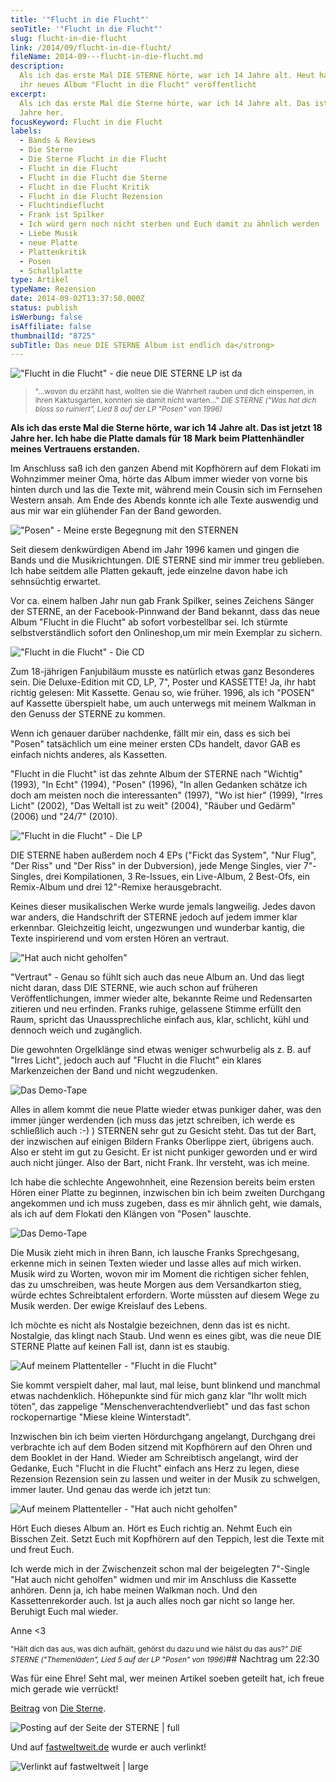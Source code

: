 ```yaml
---
title: '"Flucht in die Flucht"'
seoTitle: '"Flucht in die Flucht"'
slug: flucht-in-die-flucht
link: /2014/09/flucht-in-die-flucht/
fileName: 2014-09---flucht-in-die-flucht.md
description:
  Als ich das erste Mal DIE STERNE hörte, war ich 14 Jahre alt. Heut haben sie
  ihr neues Album "Flucht in die Flucht" veröffentlicht
excerpt:
  Als ich das erste Mal die Sterne hörte, war ich 14 Jahre alt. Das ist jetzt 18
  Jahre her.
focusKeyword: Flucht in die Flucht
labels:
  - Bands & Reviews
  - Die Sterne
  - Die Sterne Flucht in die Flucht
  - Flucht in die Flucht
  - Flucht in die Flucht die Sterne
  - Flucht in die Flucht Kritik
  - Flucht in die Flucht Rezension
  - Fluchtindieflucht
  - Frank ist Spilker
  - Ich würd gern noch nicht sterben und Euch damit zu ähnlich werden
  - Liebe Musik
  - neue Platte
  - Plattenkritik
  - Posen
  - Schallplatte
type: Artikel
typeName: Rezension
date: 2014-09-02T13:37:50.000Z
status: publish
isWerbung: false
isAffiliate: false
thumbnailId: "8725"
subTitle: Das neue DIE STERNE Album ist endlich da</strong>
---
```


!["Flucht in die Flucht" - die neue DIE STERNE LP ist da](http://cardamonchai.files.wordpress.com/2014/09/heidelbeerliebe-5.jpg?w=300 '<a href="https://www.flickr.com/photos/99929697@N07/"> </a> "Flucht in die Flucht" - die neue DIE STERNE LP')

<blockquote><small>"...wovon du erzählt hast, wollten sie die Wahrheit rauben und dich einsperren, in ihren Kaktusgarten, konnten sie damit nicht warten..."
<em>DIE STERNE ("Was hat dich bloss so ruiniert", Lied 8 auf der LP "Posen" von 1996)</em></small></blockquote><strong>Als ich das erste Mal die Sterne hörte, war ich 14 Jahre alt. Das ist jetzt 18 Jahre her. Ich habe die Platte damals für 18 Mark beim Plattenhändler meines Vertrauens erstanden. </strong>

Im Anschluss saß ich den ganzen Abend mit Kopfhörern auf dem Flokati im
Wohnzimmer meiner Oma, hörte das Album immer wieder von vorne bis hinten durch
und las die Texte mit, während mein Cousin sich im Fernsehen Western ansah. Am
Ende des Abends konnte ich alle Texte auswendig und aus mir war ein glühender
Fan der Band geworden.

!["Posen" - Meine erste Begegnung mit den STERNEN](http://cardamonchai.files.wordpress.com/2014/09/heidelbeerliebe-41.jpg?w=300 '<a href="https://www.flickr.com/photos/99929697@N07/"> </a> "Posen" - Meine erste Begegnung mit den STERNEN')

Seit diesem denkwürdigen Abend im Jahr 1996 kamen und gingen die Bands und die
Musikrichtungen. DIE STERNE sind mir immer treu geblieben. Ich habe seitdem alle
Platten gekauft, jede einzelne davon habe ich sehnsüchtig erwartet.

Vor ca. einem halben Jahr nun gab Frank Spilker, seines Zeichens Sänger der
STERNE, an der Facebook-Pinnwand der Band bekannt, dass das neue Album "Flucht
in die Flucht" ab sofort vorbestellbar sei. Ich stürmte selbstverständlich
sofort den Onlineshop,um mir mein Exemplar zu sichern.

!["Flucht in die Flucht" - Die CD](http://cardamonchai.files.wordpress.com/2014/09/heidelbeerliebe-11.jpg?w=300 '<a href="https://www.flickr.com/photos/99929697@N07/"> </a> "Flucht in die Flucht" - Die CD')

Zum 18-jährigen Fanjubiläum musste es natürlich etwas ganz Besonderes sein. Die
Deluxe-Edition mit CD, LP, 7", Poster und KASSETTE! Ja, ihr habt richtig
gelesen: Mit Kassette. Genau so, wie früher. 1996, als ich "POSEN" auf Kassette
überspielt habe, um auch unterwegs mit meinem Walkman in den Genuss der STERNE
zu kommen.

Wenn ich genauer darüber nachdenke, fällt mir ein, dass es sich bei "Posen"
tatsächlich um eine meiner ersten CDs handelt, davor GAB es einfach nichts
anderes, als Kassetten.

"Flucht in die Flucht" ist das zehnte Album der STERNE nach "Wichtig" (1993),
"In Echt" (1994), "Posen" (1996), "In allen Gedanken schätze ich doch am meisten
noch die interessanten" (1997), "Wo ist hier" (1999), "Irres Licht" (2002), "Das
Weltall ist zu weit" (2004), "Räuber und Gedärm" (2006) und "24/7" (2010).

!["Flucht in die Flucht" - Die LP](http://cardamonchai.files.wordpress.com/2014/09/heidelbeerliebe-6.jpg?w=300 '<a href="https://www.flickr.com/photos/99929697@N07/"> </a> "Flucht in die Flucht" - Die LP')

DIE STERNE haben außerdem noch 4 EPs ("Fickt das System", "Nur Flug", "Der Riss"
und "Der Riss" in der Dubversion), jede Menge Singles, vier 7"-Singles, drei
Kompilationen, 3 Re-Issues, ein Live-Album, 2 Best-Ofs, ein Remix-Album und drei
12"-Remixe herausgebracht.

Keines dieser musikalischen Werke wurde jemals langweilig. Jedes davon war
anders, die Handschrift der STERNE jedoch auf jedem immer klar erkennbar.
Gleichzeitig leicht, ungezwungen und wunderbar kantig, die Texte inspirierend
und vom ersten Hören an vertraut.

!["Hat auch nicht geholfen"](http://cardamonchai.files.wordpress.com/2014/09/heidelbeerliebe-7.jpg?w=300 '<a href="https://www.flickr.com/photos/99929697@N07/"> </a> "Hat auch nicht geholfen"')

"Vertraut" - Genau so fühlt sich auch das neue Album an. Und das liegt nicht
daran, dass DIE STERNE, wie auch schon auf früheren Veröffentlichungen, immer
wieder alte, bekannte Reime und Redensarten zitieren und neu erfinden. Franks
ruhige, gelassene Stimme erfüllt den Raum, spricht das Unaussprechliche einfach
aus, klar, schlicht, kühl und dennoch weich und zugänglich.

Die gewohnten Orgelklänge sind etwas weniger schwurbelig als z. B. auf "Irres
Licht", jedoch auch auf "Flucht in die Flucht" ein klares Markenzeichen der Band
und nicht wegzudenken.

![Das Demo-Tape](http://cardamonchai.files.wordpress.com/2014/09/heidelbeerliebe-21.jpg?w=300 '<a href="https://www.flickr.com/photos/99929697@N07/"> </a> Das Demo-Tape')

Alles in allem kommt die neue Platte wieder etwas punkiger daher, was den immer
jünger werdenden (ich muss das jetzt schreiben, ich werde es schließlich auch
:-) ) STERNEN sehr gut zu Gesicht steht. Das tut der Bart, der inzwischen auf
einigen Bildern Franks Oberlippe ziert, übrigens auch. Also er steht im gut zu
Gesicht. Er ist nicht punkiger geworden und er wird auch nicht jünger. Also der
Bart, nicht Frank. Ihr versteht, was ich meine.

Ich habe die schlechte Angewohnheit, eine Rezension bereits beim ersten Hören
einer Platte zu beginnen, inzwischen bin ich beim zweiten Durchgang angekommen
und ich muss zugeben, dass es mir ähnlich geht, wie damals, als ich auf dem
Flokati den Klängen von "Posen" lauschte.

![Das Demo-Tape](http://cardamonchai.files.wordpress.com/2014/09/heidelbeerliebe-31.jpg?w=300 '<a href="https://www.flickr.com/photos/99929697@N07/"> </a> Das Demo-Tape')

Die Musik zieht mich in ihren Bann, ich lausche Franks Sprechgesang, erkenne
mich in seinen Texten wieder und lasse alles auf mich wirken. Musik wird zu
Worten, wovon mir im Moment die richtigen sicher fehlen, das zu umschreiben, was
heute Morgen aus dem Versandkarton stieg, würde echtes Schreibtalent erfordern.
Worte müssten auf diesem Wege zu Musik werden. Der ewige Kreislauf des Lebens.

Ich möchte es nicht als Nostalgie bezeichnen, denn das ist es nicht. Nostalgie,
das klingt nach Staub. Und wenn es eines gibt, was die neue DIE STERNE Platte
auf keinen Fall ist, dann ist es staubig.

![Auf meinem Plattenteller - "Flucht in die Flucht"](http://cardamonchai.files.wordpress.com/2014/09/auf-meinem-plattenteller-1.jpg?w=300 '<a href="https://www.flickr.com/photos/99929697@N07/"> </a> Auf meinem Plattenteller - "Flucht in die Flucht"')

Sie kommt verspielt daher, mal laut, mal leise, bunt blinkend und manchmal etwas
nachdenklich. Höhepunkte sind für mich ganz klar "Ihr wollt mich töten", das
zappelige "Menschenverachtendverliebt" und das fast schon rockopernartige "Miese
kleine Winterstadt".

Inzwischen bin ich beim vierten Hördurchgang angelangt, Durchgang drei
verbrachte ich auf dem Boden sitzend mit Kopfhörern auf den Ohren und dem
Booklet in der Hand. Wieder am Schreibtisch angelangt, wird der Gedanke, Euch
"Flucht in die Flucht" einfach ans Herz zu legen, diese Rezension Rezension sein
zu lassen und weiter in der Musik zu schwelgen, immer lauter. Und genau das
werde ich jetzt tun:

![Auf meinem Plattenteller - "Hat auch nicht geholfen"](http://cardamonchai.files.wordpress.com/2014/09/auf-meinem-plattenteller-2.jpg?w=300 '<a href="https://www.flickr.com/photos/99929697@N07/"> </a> Auf meinem Plattenteller - "Hat auch nicht geholfen"')

Hört Euch dieses Album an. Hört es Euch richtig an. Nehmt Euch ein Bisschen
Zeit. Setzt Euch mit Kopfhörern auf den Teppich, lest die Texte mit und freut
Euch.

Ich werde mich in der Zwischenzeit schon mal der beigelegten 7"-Single "Hat auch
nicht geholfen" widmen und mir im Anschluss die Kassette anhören. Denn ja, ich
habe meinen Walkman noch. Und den Kassettenrekorder auch. Ist ja auch alles noch
gar nicht so lange her. Beruhigt Euch mal wieder.

Anne &lt;3

<small>"Hält dich das aus, was dich aufhält, gehörst du dazu und wie hälst du
das aus?" <em>DIE STERNE ("Themenläden", Lied 5 auf der LP "Posen"
von 1996)</em></small>## Nachtrag um 22:30

Was für eine Ehre! Seht mal, wer meinen Artikel soeben geteilt hat, ich freue
mich gerade wie verrückt!

<a href="https://www.facebook.com/permalink.php?story_fbid=10152818035854384&amp;id=232784169383">Beitrag</a>
von <a href="https://www.facebook.com/pages/Die-Sterne/232784169383">Die
Sterne</a>.

<div id="fb-root">

![Posting auf der Seite der STERNE | full](https://cardamonchai.files.wordpress.com/2014/09/bildschirmfoto-2014-09-02-um-22-27-36.png '<a href="https://www.flickr.com/photos/99929697@N07/"> </a> Posting auf der Seite der STERNE')

</div><div class="fb-post"><div class="fb-xfbml-parse-ignore"></div><div class="fb-xfbml-parse-ignore">

Und auf
<a title="Rezension Anne Reis Flucht in die Flucht" href="http://www.fastweltweit.de/post/96476659763/flucht-in-die-flucht" target="_blank" rel="noopener">fastweltweit.de</a>
wurde er auch verlinkt!

![Verlinkt auf fastweltweit | large](https://cardamonchai.files.wordpress.com/2014/09/bildschirmfoto-2014-09-02-um-22-54-51.png?w=646 '<a href="https://www.flickr.com/photos/99929697@N07/"> </a> Verlinkt auf fastweltweit')

</div></div>
